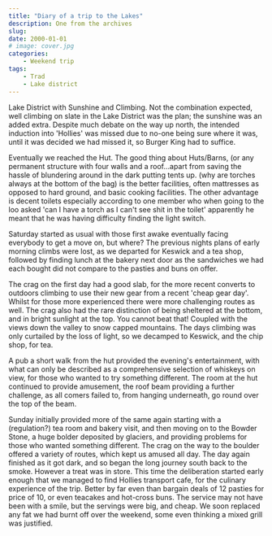 ```yaml
---
title: "Diary of a trip to the Lakes"
description: One from the archives
slug: 
date: 2000-01-01
# image: cover.jpg
categories:
    - Weekend trip
tags:
    - Trad
    - Lake district
---
```


Lake District with Sunshine and Climbing. Not the combination expected, well climbing on slate in
the Lake District was the plan; the sunshine was an added extra. Despite much debate on the way up
north, the intended induction into 'Hollies' was missed due to no-one being sure where it was, until
it was decided we had missed it, so Burger King had to suffice.

Eventually we reached the Hut. The good thing about Huts/Barns, (or any permanent structure with
four walls and a roof…apart from saving the hassle of blundering around in the dark putting tents
up. (why are torches always at the bottom of the bag) is the better facilities, often mattresses as
opposed to hard ground, and basic cooking facilities. The other advantage is decent toilets
especially according to one member who when going to the loo asked 'can I have a torch as I can't
see shit in the toilet' apparently he meant that he was having difficulty finding the light switch.

Saturday started as usual with those first awake eventually facing everybody to get a move on, but
where? The previous nights plans of early morning climbs were lost, as we departed for Keswick
and a tea shop, followed by finding lunch at the bakery next door as the sandwiches we had each
bought did not compare to the pasties and buns on offer.

The crag on the first day had a good slab, for the more recent converts to outdoors climbing to use
their new gear from a recent 'cheap gear day'. Whilst for those more experienced there were more
challenging routes as well. The crag also had the rare distinction of being sheltered at the bottom,
and in bright sunlight at the top. You cannot beat that! Coupled with the views down the valley to
snow capped mountains. The days climbing was only curtailed by the loss of light, so we decamped
to Keswick, and the chip shop, for tea.

A pub a short walk from the hut provided the evening's entertainment, with what can only be
described as a comprehensive selection of whiskeys on view, for those who wanted to try something
different. The room at the hut continued to provide amusement, the roof beam providing a further
challenge, as all comers failed to, from hanging underneath, go round over the top of the beam.

Sunday initially provided more of the same again starting with a (regulation?) tea room and bakery
visit, and then moving on to the Bowder Stone, a huge bolder deposited by glaciers, and providing
problems for those who wanted something different. The crag on the way to the boulder offered a
variety of routes, which kept us amused all day. The day again finished as it got dark, and so began
the long journey south back to the smoke. However a treat was in store. This time the deliberation
started early enough that we managed to find Hollies transport cafe, for the culinary experience of
the trip. Better by far even than bargain deals of 12 pasties for price of 10, or even teacakes and
hot-cross buns. The service may not have been with a smile, but the servings were big, and cheap.
We soon replaced any fat we had burnt off over the weekend, some even thinking a mixed grill was
justified.